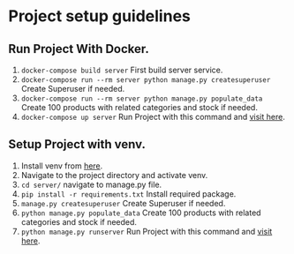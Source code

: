 # Project setup guidelines

## Run Project With Docker.

1. `docker-compose build server` First build server service.
2. `docker-compose run --rm server python manage.py createsuperuser` Create Superuser if needed.
3. `docker-compose run --rm server python manage.py populate_data` Create 100 products with related categories and stock if needed.
4. `docker-compose up server` Run Project with this command and [visit here](http://localhost:8000).


## Setup Project with venv.

1. Install venv from [here](https://packaging.python.org/guides/installing-using-pip-and-virtual-environments/).
2. Navigate to the project directory and activate venv.
3. `cd server/` navigate to manage.py file.
4. `pip install -r requirements.txt` Install required package.
5. `manage.py createsuperuser` Create Superuser if needed.
6. `python manage.py populate_data` Create 100 products with related categories and stock if needed.
7. `python manage.py runserver` Run Project with this command and [visit here](http://localhost:8000).
